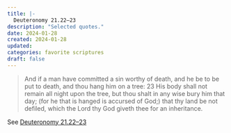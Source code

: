 ```yaml
---
title: |-
  Deuteronomy 21.22–23
description: "Selected quotes."
date: 2024-01-28
created: 2024-01-28
updated: 
categories: favorite scriptures
draft: false
---
```


> And if a man have committed a sin worthy of death, and he be to be put to death, and thou hang him on a tree:  23 His body shall not remain all night upon the tree, but thou shalt in any wise bury him that day; (for he that is hanged is accursed of God;) that thy land be not defiled, which the Lord thy God giveth thee for an inheritance.

See [Deuteronomy 21.22–23](https://www.churchofjesuschrist.org/study/scriptures/ot/deut/21?id=p22-p23&lang=eng#p22)